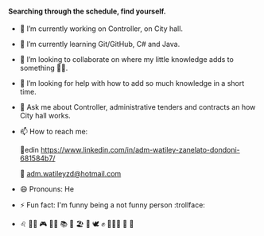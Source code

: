 #### Searching through the schedule, find yourself.

- 🔭 I’m currently working on Controller, on City hall.
- 🌱 I’m currently learning Git/GitHub, C# and Java.
- 👯 I’m looking to collaborate on where my little knowledge adds to something :raising_hand_man:.
- 🤔 I’m looking for help with how to add so much knowledge in a short time.
- 💬 Ask me about Controller, administrative tenders and contracts an how City hall works.
- 📫 How to reach me:  

  :link:edin https://www.linkedin.com/in/adm-watiley-zanelato-dondoni-681584b7/  

  :envelope_with_arrow: adm.watileyzd@hotmail.com  

- 😄 Pronouns: He
- ⚡ Fun fact: I'm funny being a not funny person :trollface:
- :leo: :rainbow_flag: :video_game: :man_cook: :books: :wine_glass: :beach_umbrella:
  :cheese: :dove: :fist_raised: :family_man_woman_girl: :motor_scooter: :peanuts: 

<!--
**WZDondoni/WZDondoni** is a ✨ _special_ ✨ repository because its `README.md` (this file) appears on your GitHub profile.

Here are some ideas to get you started:

-->
